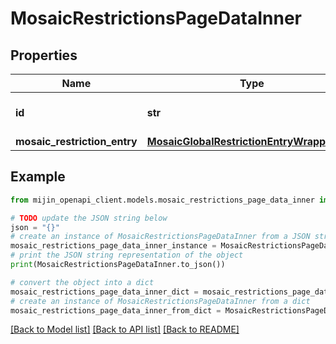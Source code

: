 # MosaicRestrictionsPageDataInner


## Properties

Name | Type | Description | Notes
------------ | ------------- | ------------- | -------------
**id** | **str** | Internal resource identifier. | 
**mosaic_restriction_entry** | [**MosaicGlobalRestrictionEntryWrapperDTO**](MosaicGlobalRestrictionEntryWrapperDTO.md) |  | 

## Example

```python
from mijin_openapi_client.models.mosaic_restrictions_page_data_inner import MosaicRestrictionsPageDataInner

# TODO update the JSON string below
json = "{}"
# create an instance of MosaicRestrictionsPageDataInner from a JSON string
mosaic_restrictions_page_data_inner_instance = MosaicRestrictionsPageDataInner.from_json(json)
# print the JSON string representation of the object
print(MosaicRestrictionsPageDataInner.to_json())

# convert the object into a dict
mosaic_restrictions_page_data_inner_dict = mosaic_restrictions_page_data_inner_instance.to_dict()
# create an instance of MosaicRestrictionsPageDataInner from a dict
mosaic_restrictions_page_data_inner_from_dict = MosaicRestrictionsPageDataInner.from_dict(mosaic_restrictions_page_data_inner_dict)
```
[[Back to Model list]](../README.md#documentation-for-models) [[Back to API list]](../README.md#documentation-for-api-endpoints) [[Back to README]](../README.md)


